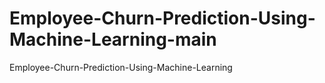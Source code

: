 # Employee-Churn-Prediction-Using-Machine-Learning-main
Employee-Churn-Prediction-Using-Machine-Learning
